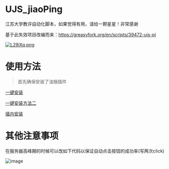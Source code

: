 # UJS_jiaoPing
江苏大学教评自动化脚本，如果觉得有用，请给一颗星星！非常感谢


基于此失效项目改编而来：https://greasyfork.org/en/scripts/39472-ujs-pj

[![L29iXq.png](https://s1.ax1x.com/2022/04/22/L29iXq.png)](https://imgtu.com/i/L29iXq)

# 使用方法

> 首先确保安装了油猴插件

[一键安装](https://raw.githubusercontent.com/KSroido/UJS_jiaoPing/main/main.user.js)

[一键安装方法二](https://greasyfork.org/en/scripts/447452-ujs-pj)

[墙内安装](https://cdn.jsdelivr.net/gh/KSroido/UJS_jiaoPing@main/main.user.js)

# 其他注意事项

在服务器高峰期的时候可以改如下代码以保证自动点击按钮的成功率(写两次click)

![image](https://user-images.githubusercontent.com/68413810/174051564-ca71c866-36a7-4755-9548-d098134f3cb1.png)

